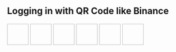<h2>Logging in with QR Code like Binance</h2>

<img scr="./review_image/1.jpg" width="50" height="50"/>
<img scr="./review_image/2.jpg" width="50" height="50"/>
<img scr="./review_image/3.jpg" width="50" height="50"/>
<img scr="./review_image/4.jpg" width="50" height="50"/>
<img scr="./review_image/5.jpg" width="50" height="50"/>
<img scr="./review_image/6.jpg" width="50" height="50"/>

